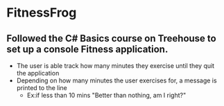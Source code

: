 # FitnessFrog
## Followed the C# Basics course on Treehouse to set up a console Fitness application. 
* The user is able track how many minutes they exercise until they quit the application
* Depending on how many minutes the user exercises for, a message is printed to the line
    * Ex:if less than 10 mins "Better than nothing, am I right?"
